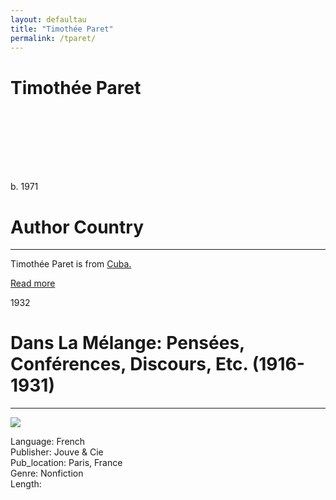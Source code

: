 ```yaml
---
layout: defaultau
title: "Timothée Paret"
permalink: /tparet/
---
```

<!-- partial:index.partial.html -->
<div class="content">
     <h1>Timothée Paret</h1>
    <div class="quote">
        <div><img src="" class="logo"></div>
    </div>
    <div class="timeline">
        <div style="padding-bottom:100px;"></div>
        <div class="block">
             <div class="date right"><p class="right">b. 1971</p></div>
            <div class="dot"></div>
            <div class="left first">
            <div class="author_country">
                <h1>Author Country</h1><hr>
          <div class="aclocation">  <p>Timothée Paret is from <a href="{{ site.baseurl }}/14">Cuba.</a></p></div>
              <div class="acreadmore">  <a href="NA" target="_blank">Read more</a></div>
            </div>
            </div>
        <div class="block">
            <div class="date left"><p class="left">1932</p></div>
            <div class="dot"></div>
            <div class="right hide">
                <h1>Dans La Mélange: Pensées, Conférences, Discours, Etc. (1916-1931)</h1><hr>
                <p><img src="https://pictures.abebooks.com/inventory/md/md30333753769.jpg"></p>
                <p>
                Language: French<br/>
                Publisher: Jouve & Cie<br/>
                Pub_location: Paris, France<br/>
                Genre: Nonfiction<br/>
                Length: <br/>                   </p>
            </div>
        </div>
  <!-- partial -->
<script src='https://cdnjs.cloudflare.com/ajax/libs/jquery/3.1.1/jquery.min.js'></script><script  src="{{ site.baseurl }}/assets/js/authorscript.js"></script>